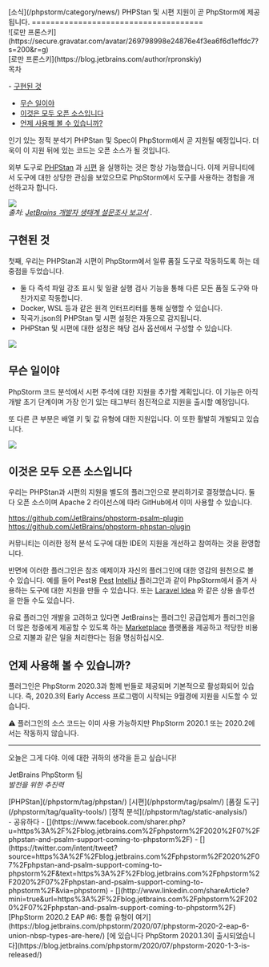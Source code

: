<div class="content">[소식](/phpstorm/category/news/) PHPStan 및 시편 지원이 곧 PhpStorm에 제공됩니다. 
=====================================

<div class="post-info">![로만 프론스키](https://secure.gravatar.com/avatar/269798998e24876e4f3ea6f6d1effdc7?s=200&r=g)<div class="post-info__text"> [로만 프론스키](https://blog.jetbrains.com/author/rpronskiy) <time class="publish-date" data-day="08" data-month="07" data-year="2020" datetime="2020-07-08"></time></div></div><div class="ez-toc-v2_0_17 counter-hierarchy ez-toc-transparent" id="ez-toc-container"><div class="ez-toc-title-container"> 목차

 <span class="ez-toc-title-toggle"><a class="ez-toc-pull-right ez-toc-btn ez-toc-btn-xs ez-toc-btn-default ez-toc-toggle" style="display: none;"></a></span> </div><nav>- [구현된 것](#Whats_implemented "구현된 내용")
- [무슨 일이야](#Whats_coming "오는 것")
- [이것은 모두 오픈 소스입니다](#This_is_all_open-source "이것은 모두 오픈 소스입니다")
- [언제 사용해 볼 수 있습니까?](#When_will_this_be_available_to_try "언제 사용해 볼 수 있습니까?")

</nav></div> 인기 있는 정적 분석기 PHPStan 및 Spec이 PhpStorm에서 곧 지원될 예정입니다. 더욱이 이 지원 뒤에 있는 코드는 오픈 소스가 될 것입니다.

<span id="more-56033"></span>

 외부 도구로 [PHPStan](https://github.com/phpstan/phpstan) 과 [시편](https://github.com/vimeo/psalm) 을 실행하는 것은 항상 가능했습니다. 이제 커뮤니티에서 도구에 대한 상당한 관심을 보았으므로 PhpStorm에서 도구를 사용하는 경험을 개선하고자 합니다.

![](https://blog.jetbrains.com/wp-content/uploads/2020/07/quality_tools_stats.png)  
 *출처: [JetBrains 개발자 생태계 설문조사 보고서](https://www.jetbrains.com/lp/devecosystem-2020/php/#:~:text=What%20additional%20quality%20tools%20do%20you%20use%20regularly%2C%20if%20any%3F) .*

<span class="ez-toc-section" id="Whats_implemented"></span> 구현된 것<span class="ez-toc-section-end"></span>
---------------------------------------------------------------------------------------------------------

 첫째, 우리는 PHPStan과 시편이 PhpStorm에서 일류 품질 도구로 작동하도록 하는 데 중점을 두었습니다.

- 둘 다 즉석 파일 강조 표시 및 일괄 실행 검사 기능을 통해 다른 모든 품질 도구와 마찬가지로 작동합니다.
- Docker, WSL 등과 같은 원격 인터프리터를 통해 실행할 수 있습니다.
- 작곡가.json의 PHPStan 및 시편 설정은 자동으로 감지됩니다.
- PHPStan 및 시편에 대한 설정은 해당 검사 옵션에서 구성할 수 있습니다.

![](https://blog.jetbrains.com/wp-content/uploads/2020/07/psalm_inspection_02.png)

<span class="ez-toc-section" id="Whats_coming"></span> 무슨 일이야<span class="ez-toc-section-end"></span>
-----------------------------------------------------------------------------------------------------

 PhpStorm 코드 분석에서 시편 주석에 대한 지원을 추가할 계획입니다. 이 기능은 아직 개발 초기 단계이며 가장 인기 있는 태그부터 점진적으로 지원을 출시할 예정입니다.

 또 다른 큰 부분은 배열 키 및 값 유형에 대한 지원입니다. 이 또한 활발히 개발되고 있습니다.

![](https://blog.jetbrains.com/wp-content/uploads/2020/07/array_shapes.png)

<span class="ez-toc-section" id="This_is_all_open-source"></span> 이것은 모두 오픈 소스입니다<span class="ez-toc-section-end"></span>
-------------------------------------------------------------------------------------------------------------------------

 우리는 PHPStan과 시편의 지원을 별도의 플러그인으로 분리하기로 결정했습니다. 둘 다 오픈 소스이며 Apache 2 라이선스에 따라 GitHub에서 이미 사용할 수 있습니다.

 <https://github.com/JetBrains/phpstorm-psalm-plugin>  
 <https://github.com/JetBrains/phpstorm-phpstan-plugin>

 커뮤니티는 이러한 정적 분석 도구에 대한 IDE의 지원을 개선하고 참여하는 것을 환영합니다.

 반면에 이러한 플러그인은 참조 예제이자 자신의 플러그인에 대한 영감의 원천으로 볼 수 있습니다. 예를 들어 Pest용 [Pest](https://github.com/pestphp/pest) [IntelliJ](<https://github.com/pestphp/pest-intellij >) 플러그인과 같이 PhpStorm에서 즐겨 사용하는 도구에 대한 지원을 만들 수 있습니다. 또는 [Laravel Idea](https://plugins.jetbrains.com/plugin/13441-laravel-idea) 와 같은 상용 솔루션을 만들 수도 있습니다.

 유료 플러그인 개발을 고려하고 있다면 JetBrains는 플러그인 공급업체가 플러그인을 더 많은 청중에게 제공할 수 있도록 하는 [Marketplace](https://plugins.jetbrains.com/marketplace) 플랫폼을 제공하고 적당한 비용으로 지불과 같은 일을 처리한다는 점을 명심하십시오.

<span class="ez-toc-section" id="When_will_this_be_available_to_try"></span> 언제 사용해 볼 수 있습니까?<span class="ez-toc-section-end"></span>
-------------------------------------------------------------------------------------------------------------------------------------

 플러그인은 PhpStorm 2020.3과 함께 번들로 제공되며 기본적으로 활성화되어 있습니다. 즉, 2020.3의 Early Access 프로그램이 시작되는 9월경에 지원을 시도할 수 있습니다.

 ⚠️ 플러그인의 소스 코드는 이미 사용 가능하지만 PhpStorm 2020.1 또는 2020.2에서는 작동하지 않습니다.

---

 오늘은 그게 다야. 이에 대한 귀하의 생각을 듣고 싶습니다!

 JetBrains PhpStorm 팀  
 *발전을 위한 추진력*

<div class="content__row"><div class="tag-list"> [PHPStan](/phpstorm/tag/phpstan/) [시편](/phpstorm/tag/psalm/) [품질 도구](/phpstorm/tag/quality-tools/) [정적 분석](/phpstorm/tag/static-analysis/)</div>- <span>공유하다</span>
- [](https://www.facebook.com/sharer.php?u=https%3A%2F%2Fblog.jetbrains.com%2Fphpstorm%2F2020%2F07%2Fphpstan-and-psalm-support-coming-to-phpstorm%2F)
- [](https://twitter.com/intent/tweet?source=https%3A%2F%2Fblog.jetbrains.com%2Fphpstorm%2F2020%2F07%2Fphpstan-and-psalm-support-coming-to-phpstorm%2F&text=https%3A%2F%2Fblog.jetbrains.com%2Fphpstorm%2F2020%2F07%2Fphpstan-and-psalm-support-coming-to-phpstorm%2F&via=phpstorm)
- [](http://www.linkedin.com/shareArticle?mini=true&url=https%3A%2F%2Fblog.jetbrains.com%2Fphpstorm%2F2020%2F07%2Fphpstan-and-psalm-support-coming-to-phpstorm%2F)

</div><div class="content__pagination"> [PhpStorm 2020.2 EAP #6: 통합 유형이 여기](https://blog.jetbrains.com/phpstorm/2020/07/phpstorm-2020-2-eap-6-union-nbsp-types-are-here/) [에 있습니다 PhpStorm 2020.1.3이 출시되었습니다](https://blog.jetbrains.com/phpstorm/2020/07/phpstorm-2020-1-3-is-released/)</div></div><div class="container comments-container"><div class="content"><div id="remark42"></div></div></div>